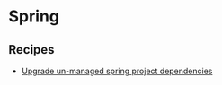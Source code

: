 # Spring

## Recipes

* [Upgrade un-managed spring project dependencies](./upgradeexplicitspringbootdependencies.md)


